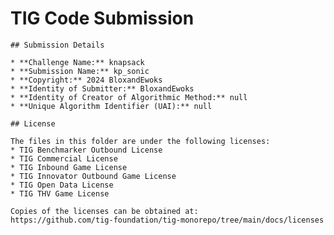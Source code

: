 # TIG Code Submission

    ## Submission Details

    * **Challenge Name:** knapsack
    * **Submission Name:** kp_sonic
    * **Copyright:** 2024 BloxandEwoks
    * **Identity of Submitter:** BloxandEwoks
    * **Identity of Creator of Algorithmic Method:** null
    * **Unique Algorithm Identifier (UAI):** null

    ## License

    The files in this folder are under the following licenses:
    * TIG Benchmarker Outbound License
    * TIG Commercial License
    * TIG Inbound Game License
    * TIG Innovator Outbound Game License
    * TIG Open Data License
    * TIG THV Game License

    Copies of the licenses can be obtained at:  
    https://github.com/tig-foundation/tig-monorepo/tree/main/docs/licenses